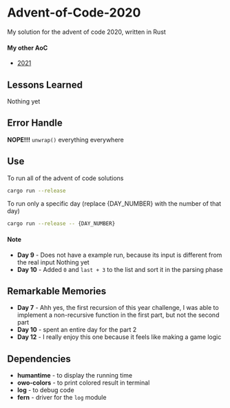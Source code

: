 # Advent-of-Code-2020
My solution for the advent of code 2020, written in Rust

#### My other AoC
- [2021](https://github.com/tmokenc/Advent-of-Code-2021)

## Lessons Learned
Nothing yet

## Error Handle
**NOPE!!!** `unwrap()` everything everywhere

## Use
To run all of the advent of code solutions
```sh
cargo run --release
```
To run only a specific day (replace {DAY_NUMBER} with the number of that day)
```sh
cargo run --release -- {DAY_NUMBER}
```

#### Note
- **Day 9** - Does not have a example run, because its input is different from the real input
Nothing yet
- **Day 10** - Added `0` and `last + 3` to the list and sort it in the parsing phase

## Remarkable Memories
- **Day 7** - Ahh yes, the first recursion of this year challenge, I was able to implement a non-recursive function in the first part, but not the second part
- **Day 10** - spent an entire day for the part 2
- **Day 12** - I really enjoy this one because it feels like making a game logic

## Dependencies
- **humantime** - to display the running time
- **owo-colors** - to print colored result in terminal
- **log** - to debug code
- **fern** - driver for the `log` module
